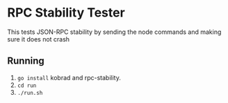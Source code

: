 # RPC Stability Tester
This tests JSON-RPC stability by sending the node commands and making sure it does not crash

## Running
 1. `go install` kobrad and rpc-stability.
 2. `cd run`
 3. `./run.sh`


